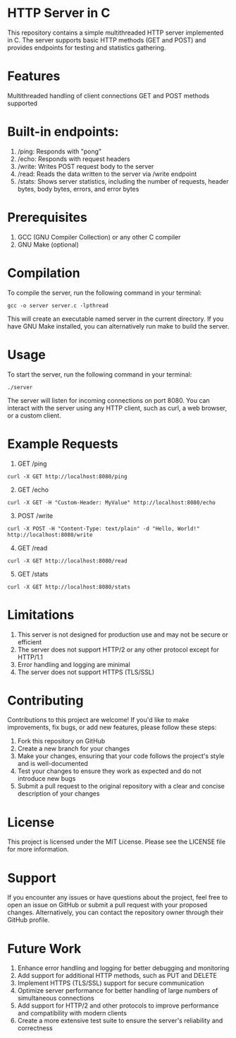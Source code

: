 # HTTP Server in C
This repository contains a simple multithreaded HTTP server implemented in C. The server supports basic HTTP methods (GET and POST) and provides endpoints for testing and statistics gathering.

# Features
Multithreaded handling of client connections
GET and POST methods supported

# Built-in endpoints:
  1. /ping: Responds with "pong"
  2. /echo: Responds with request headers
  3. /write: Writes POST request body to the server
  4. /read: Reads the data written to the server via /write endpoint
  5. /stats: Shows server statistics, including the number of requests, header bytes, body bytes, errors, and error bytes
  
# Prerequisites
  1. GCC (GNU Compiler Collection) or any other C compiler
  2. GNU Make (optional)  

# Compilation
To compile the server, run the following command in your terminal:
```
gcc -o server server.c -lpthread
```
This will create an executable named server in the current directory. If you have GNU Make installed, you can alternatively run make to build the server.

# Usage
To start the server, run the following command in your terminal:
```
./server
```
The server will listen for incoming connections on port 8080. You can interact with the server using any HTTP client, such as curl, a web browser, or a custom client.

# Example Requests
  1. GET /ping
  
    curl -X GET http://localhost:8080/ping
  2. GET /echo
  ```
  curl -X GET -H "Custom-Header: MyValue" http://localhost:8080/echo
  ```
  3. POST /write
  ```
  curl -X POST -H "Content-Type: text/plain" -d "Hello, World!" http://localhost:8080/write
  ```
  4. GET /read
  ```
  curl -X GET http://localhost:8080/read
  ```
  5. GET /stats
  ```
  curl -X GET http://localhost:8080/stats
  ```
# Limitations
  1. This server is not designed for production use and may not be secure or efficient
  2. The server does not support HTTP/2 or any other protocol except for HTTP/1.1
  3. Error handling and logging are minimal
  4. The server does not support HTTPS (TLS/SSL)  
  
# Contributing
Contributions to this project are welcome! If you'd like to make improvements, fix bugs, or add new features, please follow these steps:

  1. Fork this repository on GitHub
  2. Create a new branch for your changes
  3. Make your changes, ensuring that your code follows the project's style and is well-documented
  4. Test your changes to ensure they work as expected and do not introduce new bugs
  5. Submit a pull request to the original repository with a clear and concise description of your changes


# License
This project is licensed under the MIT License. Please see the LICENSE file for more information.

# Support
If you encounter any issues or have questions about the project, feel free to open an issue on GitHub or submit a pull request with your proposed changes. Alternatively, you can contact the repository owner through their GitHub profile.

# Future Work
  1. Enhance error handling and logging for better debugging and monitoring
  2. Add support for additional HTTP methods, such as PUT and DELETE
  3. Implement HTTPS (TLS/SSL) support for secure communication
  4. Optimize server performance for better handling of large numbers of simultaneous connections
  5. Add support for HTTP/2 and other protocols to improve performance and compatibility with modern clients
  6. Create a more extensive test suite to ensure the server's reliability and correctness

